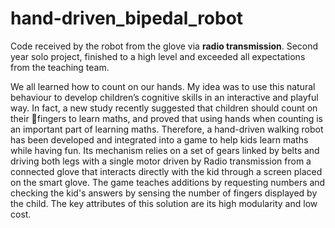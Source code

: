 # hand-driven_bipedal_robot
Code received by the robot from the glove via **radio transmission**. Second year solo project, finished to a high level and exceeded all expectations from the teaching team.

We all learned how to count on our hands. My idea was to use this natural behaviour to develop children’s cognitive skills in an interactive and playful way. In fact, a new study recently suggested that children should count on their fingers to learn maths, and proved that using hands when counting is an important part of learning maths. Therefore,  a hand-driven walking robot has been developed and integrated into a game to help kids learn maths while having fun. Its mechanism relies on a set of gears linked by belts and driving both legs with a single motor driven by Radio transmission from a connected glove that interacts directly with the kid through a screen placed on the smart glove. The game teaches additions by requesting numbers and checking the kid's answers by sensing the number of fingers displayed by the child. The key attributes of this solution are its high modularity and low cost.

